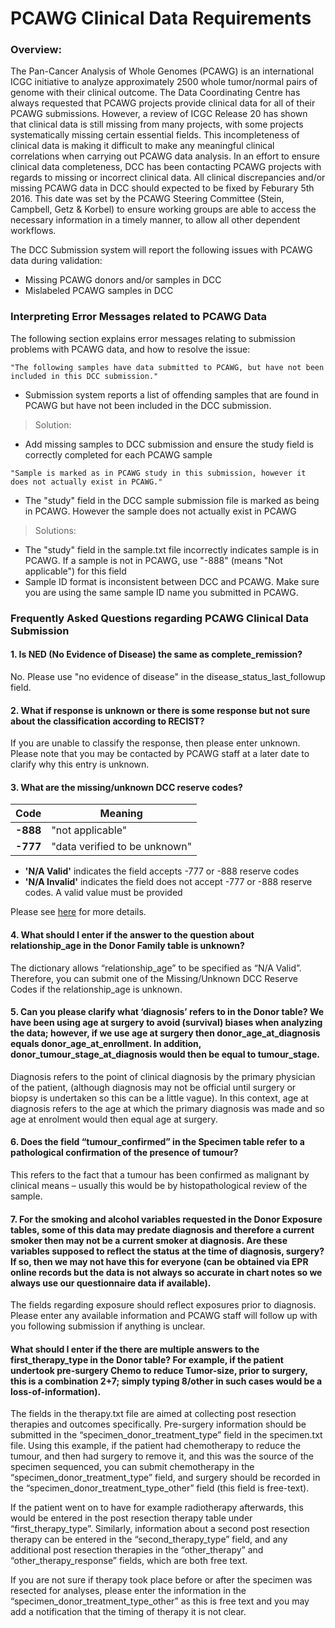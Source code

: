 # PCAWG Clinical Data Requirements

### Overview:

The Pan-Cancer Analysis of Whole Genomes (PCAWG) is an international ICGC initiative to analyze approximately 2500 whole tumor/normal pairs of genome with their clinical outcome. The Data Coordinating Centre has always requested that PCAWG projects provide clinical data for all of their PCAWG submissions. However, a review of ICGC Release 20 has shown that clinical data is still missing from many projects, with some projects systematically missing certain essential fields. This incompleteness of clinical data is making it difficult to make any meaningful clinical correlations when carrying out PCAWG data analysis. In an effort to ensure clinical data completeness, DCC has been contacting PCAWG projects with regards to missing or incorrect clinical data. All clinical discrepancies and/or missing PCAWG data in DCC should expected to be fixed by Feburary 5th 2016. This date was set by the PCAWG Steering Committee (Stein, Campbell, Getz & Korbel) to ensure working groups are able to access the necessary information in a timely manner, to allow all other dependent workflows.

The DCC Submission system will report the following issues with PCAWG data during validation:

* Missing PCAWG donors and/or samples in DCC 
* Mislabeled PCAWG samples in DCC


### Interpreting Error Messages related to PCAWG Data
The following section explains error messages relating to submission problems with PCAWG data, and how to resolve the issue:

```
"The following samples have data submitted to PCAWG, but have not been included in this DCC submission."
```

* Submission system reports a list of offending samples that are found in PCAWG but have not been included in the DCC submission.
> Solution:
  * Add missing samples to DCC submission and ensure the study field is correctly completed for each PCAWG sample

```
"Sample is marked as in PCAWG study in this submission, however it does not actually exist in PCAWG."
```
* The "study" field in the DCC sample submission file is marked as being in PCAWG. However the sample does not actually exist in PCAWG
> Solutions:
  * The "study" field in the sample.txt file incorrectly indicates sample is in PCAWG. If a sample is not in PCAWG, use "-888" (means "Not applicable") for this field
  * Sample ID format is inconsistent between DCC and PCAWG. Make sure you are using the same sample ID name you submitted in PCAWG.



### Frequently Asked Questions regarding PCAWG Clinical Data Submission

#### 1. Is NED (No Evidence of Disease) the same as complete_remission?

No. Please use "no evidence of disease" in the disease_status_last_followup field.



#### 2. What if response is unknown or there is some response but not sure about the classification according to RECIST?

If you are unable to classify the response, then please enter unknown. Please note that you may be contacted by PCAWG staff at a later date to clarify why this entry is unknown.



#### 3. What are the missing/unknown DCC reserve codes?

| Code | Meaning |
| ---- | ---- |
| **-888** | "not applicable" |
| **-777** | "data verified to be unknown" |

* **'N/A Valid'** indicates the field accepts -777 or -888 reserve codes
* **'N/A Invalid'** indicates the field does not accept -777 or -888 reserve codes. A valid value must be provided

Please see [here][1] for more details.



#### 4. What should I enter if the answer to the question about relationship_age in the Donor Family table is unknown?

The dictionary allows “relationship_age” to be specified as “N/A Valid”. Therefore, you can submit one of the Missing/Unknown DCC Reserve Codes if the relationship_age is unknown.



#### 5. Can you please clarify what ‘diagnosis’ refers to in the Donor table? We have been using age at surgery to avoid (survival) biases when analyzing the data; however, if we use age at surgery then donor_age_at_diagnosis equals donor_age_at_enrollment. In addition, donor_tumour_stage_at_diagnosis would then be equal to tumour_stage.

Diagnosis refers to the point of clinical diagnosis by the primary physician of the patient, (although diagnosis may not be official until surgery or biopsy is undertaken so this can be a little vague). In this context, age at diagnosis refers to the age at which the primary diagnosis was made and so age at enrolment would then equal age at surgery.



#### 6. Does the field “tumour_confirmed” in the Specimen table refer to a pathological confirmation of the presence of tumour?

This refers to the fact that a tumour has been confirmed as malignant by clinical means – usually this would be by histopathological review of the sample.



#### 7. For the smoking and alcohol variables requested in the Donor Exposure tables, some of this data may predate diagnosis and therefore a current smoker then may not be a current smoker at diagnosis. Are these variables supposed to reflect the status at the time of diagnosis, surgery? If so, then we may not have this for everyone (can be obtained via EPR online records but the data is not always so accurate in chart notes so we always use our questionnaire data if available).

The fields regarding exposure should reflect exposures prior to diagnosis. Please enter any available information and PCAWG staff will follow up with you following submission if anything is unclear.  


#### What should I enter if the there are multiple answers to the first_therapy_type in the Donor table? For example, if the patient undertook pre-surgery Chemo to reduce Tumor-size, prior to surgery, this is a combination 2+7; simply typing 8/other in such cases would be a loss-of-information).

The fields in the therapy.txt file are aimed at collecting post resection therapies and outcomes specifically. Pre-surgery information should be submitted in the “specimen_donor_treatment_type” field in the specimen.txt file. Using this example, if the patient had chemotherapy to reduce the tumour, and then had surgery to remove it, and this was the source of the specimen sequenced, you can submit chemotherapy in the “specimen_donor_treatment_type” field, and surgery should be recorded in the “specimen_donor_treatment_type_other” field (this field is free-text).

If the patient went on to have for example radiotherapy afterwards, this would be entered in the post resection therapy table under “first_therapy_type”. Similarly, information about a second post resection therapy can be entered in the “second_therapy_type” field, and any additional post resection therapies in the “other_therapy” and “other_therapy_response” fields, which are both free text.

If you are not sure if therapy took place before or after the specimen was resected for analyses, please enter the information in the “specimen_donor_treatment_type_other” as this is free text and you may add a notification that the timing of therapy it is not clear.

[1]: guide/dcc-data-element-specifications.md#missing-or-unknown-values

